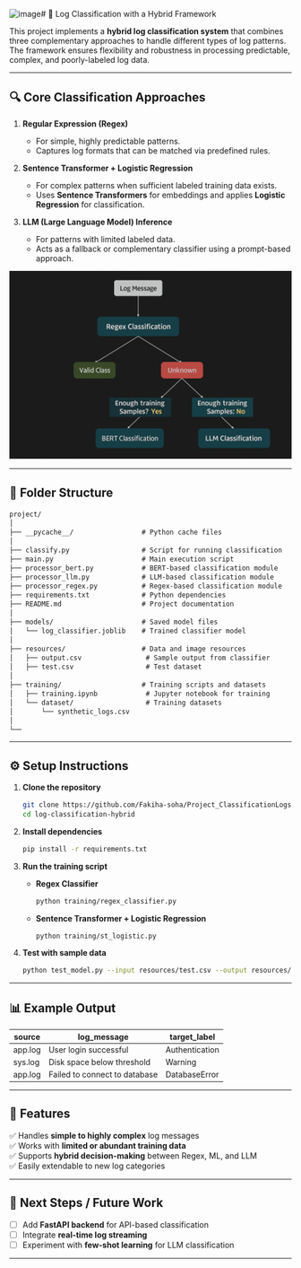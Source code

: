 <img width="1536" height="1024" alt="image" src="[https://github.com/user-attachments/assets/bd17a63a-bcc1-4b7e-9933-11f1bc05ffb1](https://github.com/Fakiha-soha/Project_ClassificationLogs/blob/main/image.png?raw=true)" /># 📌 Log Classification with a Hybrid Framework  

This project implements a **hybrid log classification system** that combines three complementary approaches to handle different types of log patterns.  
The framework ensures flexibility and robustness in processing predictable, complex, and poorly-labeled log data.

---

## 🔍 Core Classification Approaches  

1. **Regular Expression (Regex)**  
   - For simple, highly predictable patterns.  
   - Captures log formats that can be matched via predefined rules.  

2. **Sentence Transformer + Logistic Regression**  
   - For complex patterns when sufficient labeled training data exists.  
   - Uses **Sentence Transformers** for embeddings and applies **Logistic Regression** for classification.  

3. **LLM (Large Language Model) Inference**  
   - For patterns with limited labeled data.  
   - Acts as a fallback or complementary classifier using a prompt-based approach.  

![Classification Flow](image.png)

---

## 📂 Folder Structure  

```
project/
│
├── __pycache__/                 # Python cache files
│
├── classify.py                  # Script for running classification
├── main.py                      # Main execution script
├── processor_bert.py            # BERT-based classification module
├── processor_llm.py             # LLM-based classification module
├── processor_regex.py           # Regex-based classification module
├── requirements.txt             # Python dependencies
├── README.md                    # Project documentation
│
├── models/                      # Saved model files
│   └── log_classifier.joblib    # Trained classifier model
│
├── resources/                   # Data and image resources
│   ├── output.csv                # Sample output from classifier
│   ├── test.csv                  # Test dataset
│
├── training/                    # Training scripts and datasets
│   ├── training.ipynb            # Jupyter notebook for training
│   └── dataset/                  # Training datasets
│       └── synthetic_logs.csv
│
└──
```

---

## ⚙ Setup Instructions  

1. **Clone the repository**  
   ```bash
   git clone https://github.com/Fakiha-soha/Project_ClassificationLogs.git
   cd log-classification-hybrid
   ```

2. **Install dependencies**  
   ```bash
   pip install -r requirements.txt
   ```

3. **Run the training script**  
   - **Regex Classifier**  
     ```bash
     python training/regex_classifier.py
     ```
   - **Sentence Transformer + Logistic Regression**  
     ```bash
     python training/st_logistic.py
     ```

4. **Test with sample data**  
   ```bash
   python test_model.py --input resources/test.csv --output resources/output.csv
   ```

---

## 📊 Example Output  

| source   | log_message                          | target_label   |
|----------|--------------------------------------|----------------|
| app.log  | User login successful                | Authentication |
| sys.log  | Disk space below threshold           | Warning        |
| app.log  | Failed to connect to database        | DatabaseError  |

---

## 🚀 Features  

✅ Handles **simple to highly complex** log messages  
✅ Works with **limited or abundant training data**  
✅ Supports **hybrid decision-making** between Regex, ML, and LLM  
✅ Easily extendable to new log categories  

---

## 📌 Next Steps / Future Work  

- [ ] Add **FastAPI backend** for API-based classification  
- [ ] Integrate **real-time log streaming**  
- [ ] Experiment with **few-shot learning** for LLM classification  

---
